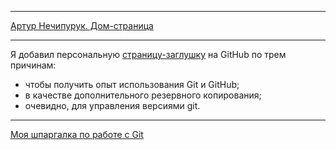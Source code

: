 ***
[Артур Нечипурук. Дом-страница](http://dokxpi.github.io/)
***
Я добавил персональную [страницу-заглушку](http://dokxpi.github.io/) на GitHub по трем причинам:
* чтобы получить опыт использования Git и GitHub;
* в качестве дополнительного резервного копирования; 
* очевидно, для управления версиями git.
***

[Моя шпаргалка по работе с Git](https://github.com/dokxpi/dokxpi.github.io/blob/master/command.txt)
